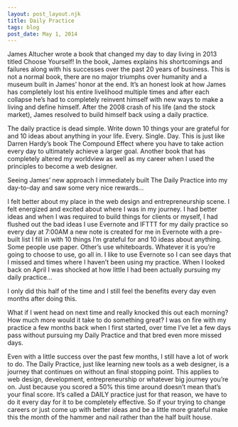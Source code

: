 ```yaml
---
layout: post_layout.njk
title: Daily Practice
tags: blog
post_date: May 1, 2014
---
```


James Altucher wrote a book that changed my day to day living in 2013 titled Choose Yourself! In the book, James explains his shortcomings and failures along with his successes over the past 20 years of business. This is not a normal book, there are no major triumphs over humanity and a museum built in James’ honor at the end. It’s an honest look at how James has completely lost his entire livelihood multiple times and after each collapse he’s had to completely reinvent himself with new ways to make a living and define himself. After the 2008 crash of his life (and the stock market), James resolved to build himself back using a daily practice.

The daily practice is dead simple.  Write down 10 things your are grateful for and 10 ideas about anything in your life. Every. Single. Day. This is just like Darren Hardy’s book The Compound Effect where you have to take action every day to ultimately achieve a larger goal. Another book that has completely altered my worldview as well as my career when I used the principles to become a web designer.

Seeing James’ new approach I immediately built The Daily Practice into my day-to-day and saw some very nice rewards…

I felt better about my place in the web design and entrepreneurship scene. I felt energized and excited about where I was in my journey. I had better ideas and when I was required to build things for clients or myself, I had flushed out the bad ideas I use Evernote and IFTTT for my daily practice so every day at 7:00AM a new note is created for me in Evernote with a pre-built list I fill in with 10 things I’m grateful for and 10 ideas about anything. Some people use paper. Other’s use whiteboards. Whatever it is you’re going to choose to use, go all in. I like to use Evernote so I can see days that I missed and times where I haven’t been using my practice. When I looked back on April I was shocked at how little I had been actually pursuing my daily practice…

I only did this half of the time and I still feel the benefits every day even months after doing this.

What if I went head on next time and really knocked this out each morning? How much more would it take to do something great? I was on fire with my practice a few months back when I first started, over time I’ve let a few days pass without pursuing my Daily Practice and that bred even more missed days.

Even with a little success over the past few months, I still have a lot of work to do. The Daily Practice, just like learning new tools as a web designer, is a journey that continues on without an final stopping point. This applies to web design, development, entrepreneurship or whatever big journey you’re on. Just because you scored a 50% this time around doesn’t mean that’s your final score. It’s called a DAILY practice just for that reason, we have to do it every day for it to be completely effective. So if your trying to change careers or just come up with better ideas and be a little more grateful make this the month of the hammer and nail rather than the half built house.
